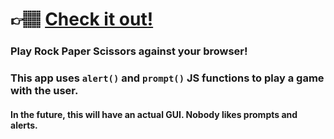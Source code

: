 #   👉🏽 [Check it out!](https://g4brielmedeiros.github.io/RockPaperScissorsJS/)

### Play Rock Paper Scissors against your browser! 
### This app uses `alert()` and `prompt()` JS functions to play a game with the user.

#### In the future, this will have an actual GUI. Nobody likes prompts and alerts.
